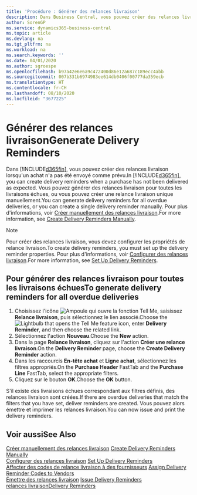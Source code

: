 ```yaml
---
title: 'Procédure : Générer des relances livraison'
description: Dans Business Central, vous pouvez créer des relances livraison lorsqu'un achat n'a pas été envoyé comme prévu. Vous pouvez générer des relances livraison pour toutes les livraisons échues, ou vous pouvez créer une relance livraison unique manuellement.
author: SorenGP
ms.service: dynamics365-business-central
ms.topic: article
ms.devlang: na
ms.tgt_pltfrm: na
ms.workload: na
ms.search.keywords: ''
ms.date: 04/01/2020
ms.author: sgroespe
ms.openlocfilehash: b97a42e6e6a9c472400d86e12a687c189ecc4abb
ms.sourcegitcommit: 007b331b6974983ee614db0406f00777da359ecb
ms.translationtype: HT
ms.contentlocale: fr-CH
ms.lasthandoff: 08/10/2020
ms.locfileid: "3677225"
---
```

# <a name="generate-delivery-reminders"></a><span data-ttu-id="46b7f-104">Générer des relances livraison</span><span class="sxs-lookup"><span data-stu-id="46b7f-104">Generate Delivery Reminders</span></span>
<span data-ttu-id="46b7f-105">Dans [!INCLUDE[d365fin](../../includes/d365fin_md.md)], vous pouvez créer des relances livraison lorsqu'un achat n'a pas été envoyé comme prévu.</span><span class="sxs-lookup"><span data-stu-id="46b7f-105">In [!INCLUDE[d365fin](../../includes/d365fin_md.md)], you can create delivery reminders when a purchase has not been delivered as expected.</span></span> <span data-ttu-id="46b7f-106">Vous pouvez générer des relances livraison pour toutes les livraisons échues, ou vous pouvez créer une relance livraison unique manuellement.</span><span class="sxs-lookup"><span data-stu-id="46b7f-106">You can generate delivery reminders for all overdue deliveries, or you can create a single delivery reminder manually.</span></span> <span data-ttu-id="46b7f-107">Pour plus d'informations, voir [Créer manuellement des relances livraison](how-to-create-delivery-reminders-manually.md).</span><span class="sxs-lookup"><span data-stu-id="46b7f-107">For more information, see [Create Delivery Reminders Manually](how-to-create-delivery-reminders-manually.md).</span></span>  

> [!NOTE]  
>  <span data-ttu-id="46b7f-108">Pour créer des relances livraison, vous devez configurer les propriétés de relance livraison.</span><span class="sxs-lookup"><span data-stu-id="46b7f-108">To create delivery reminders, you must set up the delivery reminder properties.</span></span> <span data-ttu-id="46b7f-109">Pour plus d'informations, voir [Configurer des relances livraison](how-to-set-up-delivery-reminders.md).</span><span class="sxs-lookup"><span data-stu-id="46b7f-109">For more information, see [Set Up Delivery Reminders](how-to-set-up-delivery-reminders.md).</span></span>  

## <a name="to-generate-delivery-reminders-for-all-overdue-deliveries"></a><span data-ttu-id="46b7f-110">Pour générer des relances livraison pour toutes les livraisons échues</span><span class="sxs-lookup"><span data-stu-id="46b7f-110">To generate delivery reminders for all overdue deliveries</span></span>  

1.  <span data-ttu-id="46b7f-111">Choisissez l'icône ![Ampoule qui ouvre la fonction Tell Me](../../media/ui-search/search_small.png "Dites-moi ce que vous voulez faire"), saisissez **Relance livraison**, puis sélectionnez le lien associé.</span><span class="sxs-lookup"><span data-stu-id="46b7f-111">Choose the ![Lightbulb that opens the Tell Me feature](../../media/ui-search/search_small.png "Tell me what you want to do") icon, enter **Delivery Reminder**, and then choose the related link.</span></span>  
2.  <span data-ttu-id="46b7f-112">Sélectionnez l'action **Nouveau**.</span><span class="sxs-lookup"><span data-stu-id="46b7f-112">Choose the **New** action.</span></span>  
3.  <span data-ttu-id="46b7f-113">Dans la page **Relance livraison**, cliquez sur l'action **Créer une relance livraison**.</span><span class="sxs-lookup"><span data-stu-id="46b7f-113">On the **Delivery Reminder** page, choose the **Create Delivery Reminder** action.</span></span>  
4.  <span data-ttu-id="46b7f-114">Dans les raccourcis **En-tête achat** et **Ligne achat**, sélectionnez les filtres appropriés.</span><span class="sxs-lookup"><span data-stu-id="46b7f-114">On the **Purchase Header** FastTab and the **Purchase Line** FastTab, select the appropriate filters.</span></span>  
5.  <span data-ttu-id="46b7f-115">Cliquez sur le bouton **OK**.</span><span class="sxs-lookup"><span data-stu-id="46b7f-115">Choose the **OK** button.</span></span>  

<span data-ttu-id="46b7f-116">S'il existe des livraisons échues correspondant aux filtres définis, des relances livraison sont créées.</span><span class="sxs-lookup"><span data-stu-id="46b7f-116">If there are overdue deliveries that match the filters that you have set, deliver reminders are created.</span></span> <span data-ttu-id="46b7f-117">Vous pouvez alors émettre et imprimer les relances livraison.</span><span class="sxs-lookup"><span data-stu-id="46b7f-117">You can now issue and print the delivery reminders.</span></span>  

## <a name="see-also"></a><span data-ttu-id="46b7f-118">Voir aussi</span><span class="sxs-lookup"><span data-stu-id="46b7f-118">See Also</span></span>  
 <span data-ttu-id="46b7f-119">[Créer manuellement des relances livraison](how-to-create-delivery-reminders-manually.md) </span><span class="sxs-lookup"><span data-stu-id="46b7f-119">[Create Delivery Reminders Manually](how-to-create-delivery-reminders-manually.md) </span></span>  
 <span data-ttu-id="46b7f-120">[Configurer des relances livraison](how-to-set-up-delivery-reminders.md) </span><span class="sxs-lookup"><span data-stu-id="46b7f-120">[Set Up Delivery Reminders](how-to-set-up-delivery-reminders.md) </span></span>  
 <span data-ttu-id="46b7f-121">[Affecter des codes de relance livraison à des fournisseurs](how-to-assign-delivery-reminder-codes-to-vendors.md) </span><span class="sxs-lookup"><span data-stu-id="46b7f-121">[Assign Delivery Reminder Codes to Vendors](how-to-assign-delivery-reminder-codes-to-vendors.md) </span></span>  
 <span data-ttu-id="46b7f-122">[Émettre des relances livraison](how-to-issue-delivery-reminders.md) </span><span class="sxs-lookup"><span data-stu-id="46b7f-122">[Issue Delivery Reminders](how-to-issue-delivery-reminders.md) </span></span>  
 [<span data-ttu-id="46b7f-123">relances livraison</span><span class="sxs-lookup"><span data-stu-id="46b7f-123">Delivery Reminders</span></span>](delivery-reminders.md)
